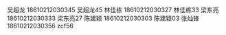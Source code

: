 吴超龙 18610212030345 吴超龙45
林佳栋 18610212030327 林佳栋33
梁东亮 18610212030333 梁东亮27
陈建颖 18610212030303 陈建颖03
张灿锋 18610212030356 zcf56
